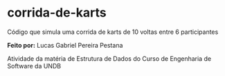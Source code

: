 # corrida-de-karts
 Código que simula uma corrida de karts de 10 voltas entre 6 participantes
 
 __Feito por:__ Lucas Gabriel Pereira Pestana
 
 Atividade da matéria de Estrutura de Dados do Curso de Engenharia de Software da UNDB
